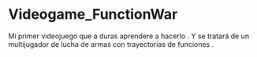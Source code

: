 # Videogame_FunctionWar
Mi primer videojuego que a duras aprendere a hacerlo . Y se tratará de un multijugador de lucha de armas con trayectorias de funciones .

